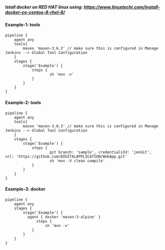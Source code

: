 ##### Istall docker on RED HAT linux using: https://www.linuxtechi.com/install-docker-ce-centos-8-rhel-8/

#### Example-1: tools

    pipeline {
        agent any
        tools{
            maven 'maven-3.6.2' // make sure this is configured in Manage Jenkins --> Global Tool Configuration
        }
        stages {
            stage('Example') {
                steps {
                        sh 'mvn -v'
                }
            }
        }
    }
    
#### Example-2: tools

    pipeline {
        agent any
        tools{
            maven 'maven-3.0.3' // make sure this is configured in Manage Jenkins --> Global Tool Configuration
        }
        stages {
            stage('Example') {
                steps {
                        git branch: 'sample', credentialsId: 'jenGit', url: 'https://github.com/DIGITALAPPLICATION/WebApp.git'
                        sh 'mvn -V clean compile'
                }
            }
        }
    }

#### Example-3: docker

    pipeline {
        agent any
        stages {
            stage('Example') {
              agent { docker 'maven:3-alpine' } 
                  steps {
                      sh 'mvn -v'
                }
            }
        }
    }
